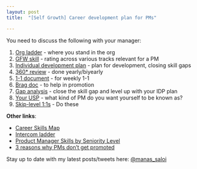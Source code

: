 ```yaml
---
layout: post
title:  "[Self Growth] Career development plan for PMs"

---
```


You need to discuss the following with your manager:

1. [Org ladder](https://www.sachinrekhi.com/product-management-career-ladders-at-8-top-technology-firms) - where you stand in the org
2. [GFW skill](https://snowflake.medium.com/#1,2,3,2,4,1,1,4,3,2,0,4,2,2,3,0,Cersei%20Lannister,Senior%20Group%20Lead) - rating across various tracks relevant for a PM
3. [Individual development plan](https://docs.google.com/spreadsheets/d/1FcX7lIZT0db-JvFdW0cUakcDXs_ESuR1haButgj72FA/edit?usp=sharing) - plan for development, closing skill gaps
4. [360* review](https://support.reflektive.com/hc/en-us/articles/360000578686-Preparing-for-a-Review) - done yearly/biyearly
5. [1-1 document](https://manassaloi.com/2020/01/28/one-on-ones.html) - for weekly 1-1
6. [Brag doc](https://jvns.ca/blog/brag-documents/) - to help in promotion
7. [Gap analysis](https://medium.com/@ianmcall/mind-the-gap-analysis-and-get-promoted-e4bb4462ef40) - close the skill gap and level up with your IDP plan
8. [Your USP](https://manassaloi.com/2020/02/27/kind-of-PM.html) - what kind of PM do you want yourself to be known as?
9. [Skip-level 1:1s](https://medium.com/know-your-team-blog/skip-level-meetings-what-they-are-and-exactly-how-to-run-them-d9c24e63130b) - Do these

**Other links**:
- [Career Skills Map](https://twitter.com/shreyas/status/1264621650663727104)
- [Intercom ladder](https://mobile.twitter.com/Padday/status/1237753130911174656)
- [Product Manager Skills by Seniority Level](https://medium.com/pminsider/product-manager-skills-by-seniority-level-a-deep-breakdown-cd0690f76d10)
- [3 reasons why PMs don’t get promoted](https://productcoalition.com/3-reasons-why-pms-dont-get-promoted-619ecc60a6f1)

Stay up to date with my latest posts/tweets here: [@manas_saloi](http://twitter.com/manas_saloi)

